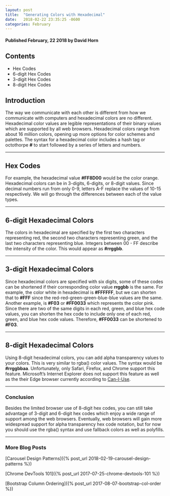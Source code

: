 ```yaml
---
layout: post
title:  "Generating Colors with Hexadecimal"
date:   2018-02-22 23:35:25 -0600
categories: February
---
```



#### Published February, 22 2018 by David Horn


## Contents
* Hex Codes
* 6-digit Hex Codes
* 3-digit Hex Codes
* 8-digit Hex Codes



## Introduction
The way we communicate with each other is different from how we communicate with computers and hexadecimal colors are no different. Hexadecimal color values are legible representations of their binary values which are supported by all web browsers. Hexadecimal colors range from about 16 million colors, opening up more options for color schemes and palettes. The syntax for a hexadecimal color includes a hash tag or octothorpe <b>#</b> to start followed by a series of letters and numbers.

****

## Hex Codes
For example, the hexadecimal value <b>#FF8D00</b> would be the color orange. Hexadecimal colors can be in 3-digits, 6-digits, or 8-digit values. Since decimal numbers run from only 0-9, letters A-F replace the values of 10-15 respectively. We will go through the differences between each of the value types.

****

## 6-digit Hexadecimal Colors
The colors in hexadecimal are specified by the first two characters representing red, the second two characters representing green, and the last two characters representing blue. Integers between 00 - FF describe the intensity of the color.  This would appear as <b>#rrggbb</b>.

****

## 3-digit Hexadecimal Colors
Since hexadecimal colors are specified with six digits, some of these codes can be shortened if their corresponding color value <b>rrggbb</b> is the same. For example, the color white in hexadecimal is <b>#FFFFFF</b>, but we can shorten that to <b>#FFF</b> since the red-red-green-green-blue-blue values are the same. Another example, is <b>#F03</b> or <b>#FF0033</b> which represents the color pink. Since there are two of the same digits in each red, green, and blue hex code values, you can shorten the hex code to include only one of each red, green, and blue hex code values. Therefore, <b>#FF0033</b> can be shortened to <b>#F03</b>.

****

## 8-digit Hexadecimal Colors
Using 8-digit hexadecimal colors, you can add alpha transparency values to your colors. This is very similar to rgba() color values. The syntax would be <b>#rrggbbaa</b>. Unfortunately, only Safari, Firefox, and Chrome support this feature. Microsoft’s Internet Explorer does not support this feature as well as the their Edge browser currently according to [Can-I-Use](https://caniuse.com/#feat=css-rrggbbaa).

****

### Conclusion
Besides the limited browser use of 8-digit hex codes, you can still take advantage of 3-digit and 6-digit hex codes which enjoy a wide range of support among the web browsers. Eventually, web browsers will gain more widespread support for alpha transparency hex code notation, but for now you should use the rgba() syntax and use fallback colors as well as polyfills.

****

### More Blog Posts
[Carousel Design Patterns]({% post_url 2018-02-19-carousel-design-patterns %})

[Chrome DevTools 101]({% post_url 2017-07-25-chrome-devtools-101 %})

[Bootstrap Column Ordering]({% post_url 2017-08-07-bootstrap-col-order %})

